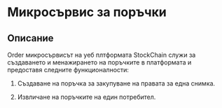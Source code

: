 # Микросървис за поръчки

## Описание
Order микросървисът на уеб плтформата StockChain служи за създаването и менажирането на поръчките в платформата и предоставя следните функционалности:

1. Създаване на поръчка за закупуване на правата за една снимка.

2. Извличане на поръчките на един потребител. 
